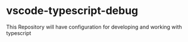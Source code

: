 # vscode-typescript-debug
This Repository will have configuration for developing and working with typescript
